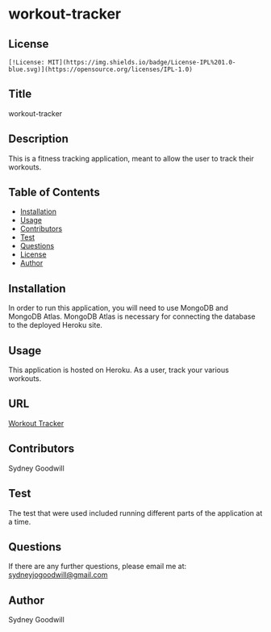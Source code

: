 # workout-tracker

  ## License
    [!License: MIT](https://img.shields.io/badge/License-IPL%201.0-blue.svg)](https://opensource.org/licenses/IPL-1.0)
    
## Title
  workout-tracker

  ## Description
  This is a fitness tracking application, meant to allow the user to track their workouts.

  ## Table of Contents
  * [Installation](#install)
  * [Usage](#usage)
  * [Contributors](#contributors)
  * [Test](#test)
  * [Questions](#questions)
  * [License](#license)
  * [Author](#author)
  
  ## Installation
  In order to run this application, you will need to use MongoDB and MongoDB Atlas. MongoDB Atlas is necessary for connecting the database to the deployed Heroku site. 

  ## Usage
  This application is hosted on Heroku. As a user, track your various workouts.
  
  ## URL
  
  [Workout Tracker](https://dry-ravine-99561.herokuapp.com/)

  ## Contributors
  Sydney Goodwill

  ## Test
  The test that were used included running different parts of the application at a time. 

  ## Questions
  If there are any further questions, please email me at: sydneyjogoodwill@gmail.com

  ## Author
  Sydney Goodwill 
